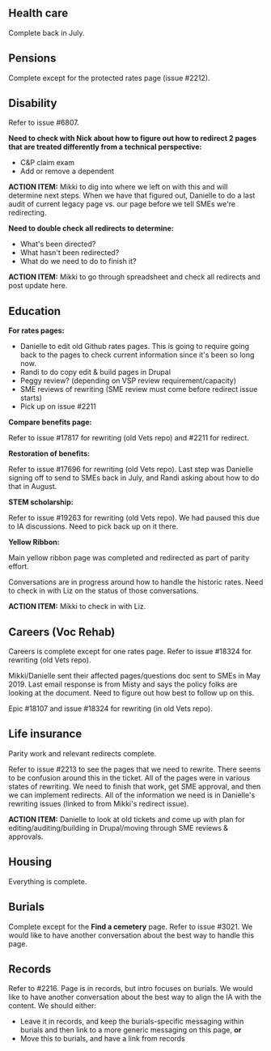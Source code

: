 
## Health care

Complete back in July.

## Pensions

Complete except for the protected rates page (issue #2212).

## Disability

Refer to issue #6807.

**Need to check with Nick about how to figure out how to redirect 2 pages that are treated differently from a technical perspective:**
- C&P claim exam
- Add or remove a dependent

**ACTION ITEM:** Mikki to dig into where we left on with this and will determine next steps. When we have that figured out, Danielle to do a last audit of current legacy page vs. our page before we tell SMEs we're redirecting.

**Need to double check all redirects to determine:**
- What's been directed?
- What hasn't been redirected?
- What do we need to do to finish it?

**ACTION ITEM:** Mikki to go through spreadsheet and check all redirects and post update here.

## Education

**For rates pages:**
- Danielle to edit old Github rates pages. This is going to require going back to the pages to check current information since it's been so long now.
- Randi to do copy edit & build pages in Drupal
- Peggy review? (depending on VSP review requirement/capacity)
- SME reviews of rewriting (SME review must come before redirect issue starts)
- Pick up on issue #2211

**Compare benefits page:**

Refer to issue #17817 for rewriting (old Vets repo) and #2211 for redirect.

**Restoration of benefits:**

Refer to issue #17696 for rewriting (old Vets repo). Last step was Danielle signing off to send to SMEs back in July, and Randi asking about how to do that in August.

**STEM scholarship:**

Refer to issue #19263 for rewriting (old Vets repo). We had paused this due to IA discussions. Need to pick back up on it there.

**Yellow Ribbon:**

Main yellow ribbon page was completed and redirected as part of parity effort.

Conversations are in progress around how to handle the historic rates. Need to check in with Liz on the status of those conversations.

**ACTION ITEM:** Mikki to check in with Liz. 

## Careers (Voc Rehab)

Careers is complete except for one rates page. Refer to issue #18324 for rewriting (old Vets repo).

Mikki/Danielle sent their affected pages/questions doc sent to SMEs in May 2019. Last email response is from Misty and says the policy folks are looking at the document. Need to figure out how best to follow up on this.

Epic #18107 and issue #18324 for rewriting (in old Vets repo). 

## Life insurance

Parity work and relevant redirects complete.

Refer to issue #2213 to see the pages that we need to rewrite. There seems to be confusion around this in the ticket. All of the pages were in various states of rewriting. We need to finish that work, get SME approval, and then we can implement redirects. All of the information we need is in Danielle's rewriting issues (linked to from Mikki's redirect issue).

**ACTION ITEM:** Danielle to look at old tickets and come up with plan for editing/auditing/building in Drupal/moving through SME reviews & approvals.

## Housing 

Everything is complete.

## Burials

Complete except for the **Find a cemetery** page. Refer to issue #3021. We would like to have another conversation about the best way to handle this page.

## Records

Refer to #2216. Page is in records, but intro focuses on burials. We would like to have another conversation about the best way to align the IA with the content. We should either:
- Leave it in records, and keep the burials-specific messaging within burials and then link to a more generic messaging on this page, **or**
- Move this to burials, and have a link from records


